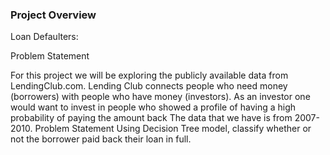 ### Project Overview

 Loan Defaulters:

Problem Statement

For this project we will be exploring the publicly available data from LendingClub.com. Lending Club connects people who need money (borrowers) with people who have money (investors). As an investor one would want to invest in people who showed a profile of having a high probability of paying the amount back 
The data that we have is from 2007-2010.
Problem Statement
Using Decision Tree model, classify whether or not the borrower paid back their loan in full. 


